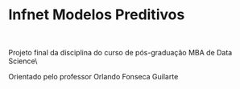 # Infnet Modelos Preditivos

<br>

Projeto final da disciplina do curso de pós-graduação MBA de Data Science\

Orientado pelo professor Orlando Fonseca Guilarte

